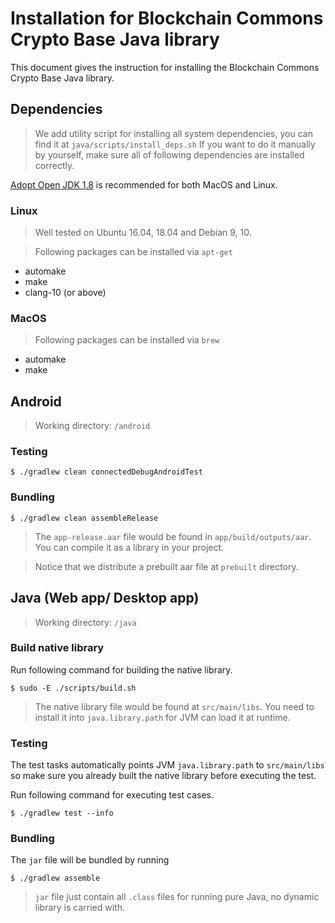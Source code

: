 # Installation for Blockchain Commons Crypto Base Java library
This document gives the instruction for installing the Blockchain Commons Crypto Base Java library.

## Dependencies
> We add utility script for installing all system dependencies, you can find it at `java/scripts/install_deps.sh`
If you want to do it manually by yourself, make sure all of following dependencies are installed correctly. 

[Adopt Open JDK 1.8](https://github.com/AdoptOpenJDK/openjdk8-binaries/releases) is recommended for both MacOS and Linux.

### Linux
> Well tested on Ubuntu 16.04, 18.04 and Debian 9, 10.

> Following packages can be installed via `apt-get`

- automake
- make
- clang-10 (or above)

### MacOS
> Following packages can be installed via `brew`

- automake
- make

## Android
> Working directory: `/android`

### Testing
```console
$ ./gradlew clean connectedDebugAndroidTest
```

### Bundling
```console
$ ./gradlew clean assembleRelease
```

> The `app-release.aar` file would be found in `app/build/outputs/aar`. You can compile it as a library in your project.

> Notice that we distribute a prebuilt aar file at `prebuilt` directory.


## Java (Web app/ Desktop app)
> Working directory: `/java`

### Build native library
Run following command for building the native library.
```console
$ sudo -E ./scripts/build.sh
```

> The native library file would be found at `src/main/libs`. You need to install it into `java.library.path` for JVM can load it at runtime.

### Testing
The test tasks automatically points JVM `java.library.path` to `src/main/libs` so make sure you already built the native library before executing the test.

Run following command for executing test cases.
```console
$ ./gradlew test --info
```

### Bundling
The `jar` file will be bundled by running
```console
$ ./gradlew assemble
```

> `jar` file just contain all `.class` files for running pure Java, no dynamic library is carried with.